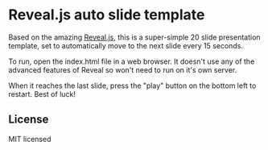 # Reveal.js auto slide template

Based on the amazing [Reveal.js](http://lab.hakim.se/reveal-js/), this is a super-simple 20 slide presentation template, set to automatically move to the next slide every 15 seconds.

To run, open the index.html file in a web browser. It doesn't use any of the advanced features of Reveal so won't need to run on it's own server.

When it reaches the last slide, press the "play" button on the bottom left to restart. Best of luck!

## License

MIT licensed

